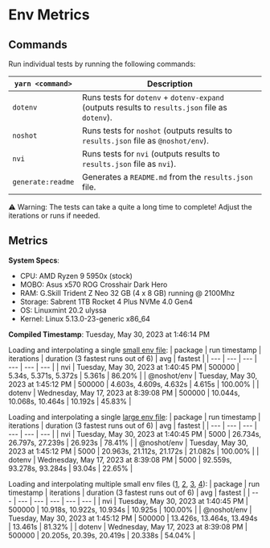 # Env Metrics

## Commands

Run individual tests by running the following commands:

| `yarn <command>` | Description                                                                                     |
| ---------------- | ----------------------------------------------------------------------------------------------- |
| `dotenv`         | Runs tests for `dotenv` + `dotenv-expand` (outputs results to `results.json` file as `dotenv`). |
| `noshot`         | Runs tests for `noshot` (outputs results to `results.json` file as `@noshot/env`).                |
| `nvi`            | Runs tests for `nvi` (outputs results to `results.json` file as `nvi`).                       |
| `generate:readme`| Generates a `README.md` from the `results.json` file.                                           |

⚠️ Warning: The tests can take a quite a long time to complete! Adjust the iterations or runs if needed.


## Metrics

**System Specs**:

- CPU: AMD Ryzen 9 5950x (stock)
- MOBO: Asus x570 ROG Crosshair Dark Hero
- RAM: G.Skill Trident Z Neo 32 GB (4 x 8 GB) running @ 2100Mhz
- Storage: Sabrent 1TB Rocket 4 Plus NVMe 4.0 Gen4
- OS: Linuxmint 20.2 ulyssa
- Kernel: Linux 5.13.0-23-generic x86_64

**Compiled Timestamp**: Tuesday, May 30, 2023 at 1:46:14 PM

Loading and interpolating a single [small env file](https://github.com/mattcarlotta/nvi/blob/main/benchmarks/.env):
| package | run timestamp | iterations | duration (3 fastest runs out of 6) | avg | fastest |
| --- | --- | --- | --- | --- | --- |
| nvi | Tuesday, May 30, 2023 at 1:40:45 PM | 500000 | 5.34s, 5.371s, 5.372s | 5.361s | 86.20% |
| @noshot/env | Tuesday, May 30, 2023 at 1:45:12 PM | 500000 | 4.603s, 4.609s, 4.632s | 4.615s | 100.00% |
| dotenv | Wednesday, May 17, 2023 at 8:39:08 PM | 500000 | 10.044s, 10.068s, 10.464s | 10.192s | 45.83% |

Loading and interpolating a single [large env file](https://github.com/mattcarlotta/nvi/blob/main/benchmarks/.env.interp):
| package | run timestamp | iterations | duration (3 fastest runs out of 6) | avg | fastest |
| --- | --- | --- | --- | --- | --- |
| nvi | Tuesday, May 30, 2023 at 1:40:45 PM | 5000 | 26.734s, 26.797s, 27.239s | 26.923s | 78.41% |
| @noshot/env | Tuesday, May 30, 2023 at 1:45:12 PM | 5000 | 20.963s, 21.112s, 21.172s | 21.082s | 100.00% |
| dotenv | Wednesday, May 17, 2023 at 8:39:08 PM | 5000 | 92.559s, 93.278s, 93.284s | 93.04s | 22.65% |

Loading and interpolating multiple small env files ([1](https://github.com/mattcarlotta/nvi/blob/main/benchmarks/.env), [2](https://github.com/mattcarlotta/nvi/blob/main/benchmarks/.env.development), [3](https://github.com/mattcarlotta/nvi/blob/main/benchmarks/.env.local), [4](https://github.com/mattcarlotta/nvi/blob/main/benchmarks/.env.development.local)):
| package | run timestamp | iterations | duration (3 fastest runs out of 6) | avg | fastest |
| --- | --- | --- | --- | --- | --- |
| nvi | Tuesday, May 30, 2023 at 1:40:45 PM | 500000 | 10.918s, 10.922s, 10.934s | 10.925s | 100.00% |
| @noshot/env | Tuesday, May 30, 2023 at 1:45:12 PM | 500000 | 13.426s, 13.464s, 13.494s | 13.461s | 81.32% |
| dotenv | Wednesday, May 17, 2023 at 8:39:08 PM | 500000 | 20.205s, 20.39s, 20.419s | 20.338s | 54.04% |

